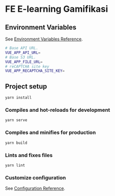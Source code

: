 # FE E-learning Gamifikasi

## Environment Variables

See [Environment Variables Reference](https://cli.vuejs.org/guide/mode-and-env.html#environment-variables).

```bash
# Base API URL.
VUE_APP_API_URL=
# Base S3 URL.
VUE_APP_FILE_URL=
# reCAPTCHA site key
VUE_APP_RECAPTCHA_SITE_KEY=
```

## Project setup

```
yarn install
```

### Compiles and hot-reloads for development

```
yarn serve
```

### Compiles and minifies for production

```
yarn build
```

### Lints and fixes files

```
yarn lint
```

### Customize configuration

See [Configuration Reference](https://cli.vuejs.org/config/).
